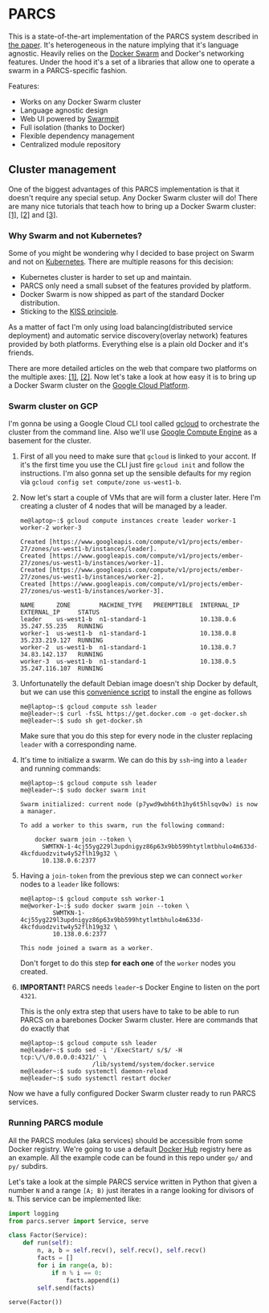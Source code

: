 # PARCS

This is a state-of-the-art implementation of the PARCS system described in [the paper][paper]. It's heterogeneous in the nature implying that
it's language agnostic. Heavily relies on the [Docker Swarm][swarm] and Docker's networking features. Under the hood it's a set of a libraries
that allow one to operate a swarm in a PARCS-specific fashion.

Features:
* Works on any Docker Swarm cluster
* Language agnostic design
* Web UI powered by [Swarmpit][swarmpit]
* Full isolation (thanks to Docker)
* Flexible dependency management
* Centralized module repository

## Cluster management

One of the biggest advantages of this PARCS implementation is that it doesn't require any special setup. Any Docker Swarm cluster will do!
There are many nice tutorials that teach how to bring up a Docker Swarm cluster: [[1]][cluster-1], [[2]][cluster-2] and [[3]][cluster-3].

### Why Swarm and not Kubernetes?

Some of you might be wondering why I decided to base project on Swarm and not on [Kubernetes][kubernetes]. There are multiple reasons for
this decision:

* Kubernetes cluster is harder to set up and maintain.
* PARCS only need a small subset of the features provided by platform.
* Docker Swarm is now shipped as part of the standard Docker distribution.
* Sticking to the [KISS principle][kiss].

As a matter of fact I'm only using load balancing(distributed service deployment) and automatic service discovery(overlay network) features
provided by both platforms. Everything else is a plain old Docker and it's friends.

There are more detailed articles on the web that compare two platforms on the multiple axes: [[1]][swarm-vs-kubernetes-1], [[2]][swarm-vs-kubernetes-2].
Now let's take a look at how easy it is to bring up a Docker Swarm cluster on the [Google Cloud Platform][gcp].

### Swarm cluster on GCP

I'm gonna be using a Google Cloud CLI tool called [gcloud][gcloud] to orchestrate the cluster from the command line. Also we'll use
[Google Compute Engine][gce] as a basement for the cluster.

1. First of all you need to make sure that `gcloud` is linked to your accont. If it's the first time you use the CLI just fire `gcloud init`
and follow the instructions. I'm also gonna set up the sensible defaults for my region via `gcloud config set compute/zone us-west1-b`.

2. Now let's start a couple of VMs that are will form a cluster later. Here I'm creating a cluster of 4 nodes that will be managed by a leader.

    ```console
    me@laptop~:$ gcloud compute instances create leader worker-1 worker-2 worker-3

    Created [https://www.googleapis.com/compute/v1/projects/ember-27/zones/us-west1-b/instances/leader].
    Created [https://www.googleapis.com/compute/v1/projects/ember-27/zones/us-west1-b/instances/worker-1].
    Created [https://www.googleapis.com/compute/v1/projects/ember-27/zones/us-west1-b/instances/worker-2].
    Created [https://www.googleapis.com/compute/v1/projects/ember-27/zones/us-west1-b/instances/worker-3].
    
    NAME      ZONE        MACHINE_TYPE   PREEMPTIBLE  INTERNAL_IP  EXTERNAL_IP     STATUS
    leader    us-west1-b  n1-standard-1               10.138.0.6   35.247.55.235   RUNNING
    worker-1  us-west1-b  n1-standard-1               10.138.0.8   35.233.219.127  RUNNING
    worker-2  us-west1-b  n1-standard-1               10.138.0.7   34.83.142.137   RUNNING
    worker-3  us-west1-b  n1-standard-1               10.138.0.5   35.247.116.107  RUNNING
    ```

3. Unfortunatelly the default Debian image doesn't ship Docker by default, but we can use this [convenience script][convenience-script] to install
the engine as follows

    ```console
    me@laptop~:$ gcloud compute ssh leader
    me@leader~:$ curl -fsSL https://get.docker.com -o get-docker.sh
    me@leader~:$ sudo sh get-docker.sh
    ```

    Make sure that you do this step for every node in the cluster replacing `leader` with a corresponding name.

4. It's time to initialize a swarm. We can do this by `ssh`-ing into a `leader` and running commands:

    ```console
    me@laptop~:$ gcloud compute ssh leader
    me@leader~:$ sudo docker swarm init
    
    Swarm initialized: current node (p7ywd9wbh6th1hy6t5hlsqv0w) is now a manager.
    
    To add a worker to this swarm, run the following command:
    
        docker swarm join --token \
          SWMTKN-1-4cj55yg229l3updnigyz86p63x9bb599htytlmtbhulo4m633d-4kcfduodzvitw4y52flh19g32 \
          10.138.0.6:2377
    ```

5. Having a `join-token` from the previous step we can connect `worker` nodes to a `leader` like follows:

    ```console
    me@laptop~:$ gcloud compute ssh worker-1
    me@worker-1~:$ sudo docker swarm join --token \
             SWMTKN-1-4cj55yg229l3updnigyz86p63x9bb599htytlmtbhulo4m633d-4kcfduodzvitw4y52flh19g32 \
             10.138.0.6:2377
    
    This node joined a swarm as a worker.
    ```

    Don't forget to do this step **for each one** of the `worker` nodes you created.

6. **IMPORTANT!** PARCS needs `leader`-s Docker Engine to listen on the port `4321`.

    This is the only extra step that users have to take to be able to run PARCS on a
    barebones Docker Swarm cluster. Here are commands that do exactly that

    ```console
    me@laptop~:$ gcloud compute ssh leader
    me@leader~:$ sudo sed -i '/ExecStart/ s/$/ -H tcp:\/\/0.0.0.0:4321/' \
                        /lib/systemd/system/docker.service
    me@leader~:$ sudo systemctl daemon-reload
    me@leader~:$ sudo systemctl restart docker
    ```

Now we have a fully configured Docker Swarm cluster ready to run PARCS services.

### Running PARCS module

All the PARCS modules (aka services) should be accessible from some Docker registry. We're going to use a
default [Docker Hub][docker-hub] registry here as an example. All the example code can be found in this repo
under `go/` and `py/` subdirs.

Let's take a look at the simple PARCS service written in Python that given a number `N` and a range `[A; B)`
just iterates in a range looking for divisors of `N`. This service can be implemented like:

```python
import logging
from parcs.server import Service, serve

class Factor(Service):
    def run(self):
        n, a, b = self.recv(), self.recv(), self.recv()
        facts = []
        for i in range(a, b):
            if n % i == 0:
                facts.append(i)
        self.send(facts)

serve(Factor())
```

[paper]: https://www.scirp.org/journal/paperinformation.aspx?paperid=78011 
[swarm]: https://docs.docker.com/engine/swarm
[swarmpit]: https://swarmpit.io
[cluster-1]: https://docs.docker.com/engine/swarm/swarm-tutorial/create-swarm
[cluster-2]: https://training.play-with-docker.com/swarm-service-discovery
[cluster-3]: https://rominirani.com/docker-swarm-tutorial-b67470cf8872
[kubernetes]: https://kubernetes.io
[kiss]: https://en.wikipedia.org/wiki/KISS_principle
[swarm-vs-kubernetes-1]: https://vexxhost.com/blog/kubernetes-vs-docker-swarm-containerization-platforms
[swarm-vs-kubernetes-2]: https://thenewstack.io/kubernetes-vs-docker-swarm-whats-the-difference
[gcp]: http://cloud.google.com
[gcloud]: https://cloud.google.com/sdk/gcloud
[gce]: https://cloud.google.com/compute
[convenience-script]: https://docs.docker.com/engine/install/debian/#install-using-the-convenience-script
[docker-hub]: https://hub.docker.com
